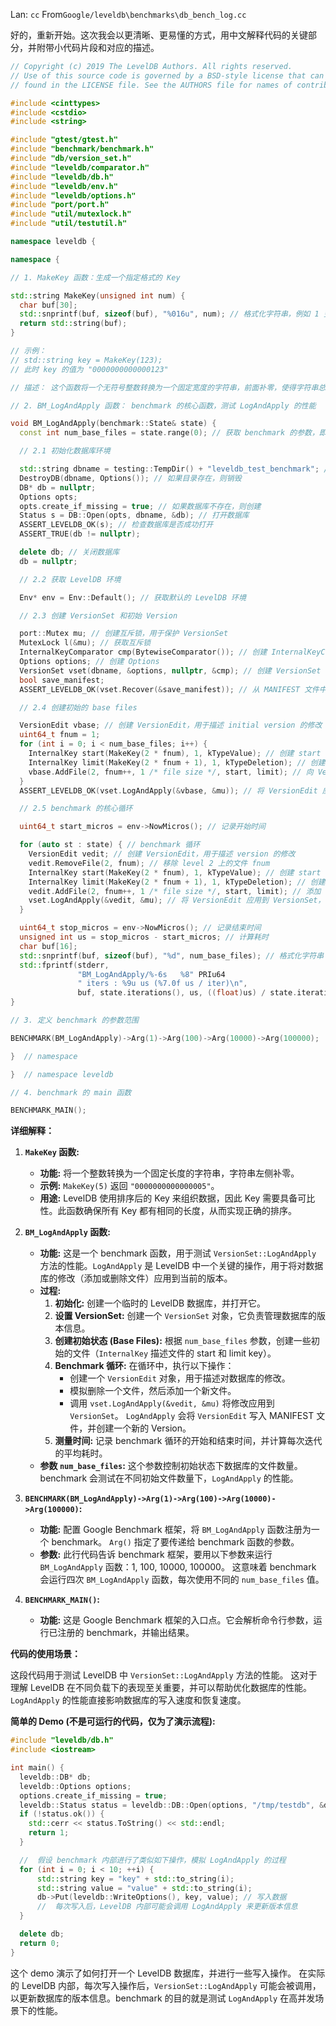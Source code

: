 Lan: `cc` From`Google/leveldb\benchmarks\db_bench_log.cc`

好的，重新开始。这次我会以更清晰、更易懂的方式，用中文解释代码的关键部分，并附带小代码片段和对应的描述。

```c++
// Copyright (c) 2019 The LevelDB Authors. All rights reserved.
// Use of this source code is governed by a BSD-style license that can be
// found in the LICENSE file. See the AUTHORS file for names of contributors.

#include <cinttypes>
#include <cstdio>
#include <string>

#include "gtest/gtest.h"
#include "benchmark/benchmark.h"
#include "db/version_set.h"
#include "leveldb/comparator.h"
#include "leveldb/db.h"
#include "leveldb/env.h"
#include "leveldb/options.h"
#include "port/port.h"
#include "util/mutexlock.h"
#include "util/testutil.h"

namespace leveldb {

namespace {

// 1. MakeKey 函数：生成一个指定格式的 Key

std::string MakeKey(unsigned int num) {
  char buf[30];
  std::snprintf(buf, sizeof(buf), "%016u", num); // 格式化字符串，例如 1 变成 "0000000000000001"
  return std::string(buf);
}

// 示例：
// std::string key = MakeKey(123);
// 此时 key 的值为 "0000000000000123"

// 描述： 这个函数将一个无符号整数转换为一个固定宽度的字符串，前面补零，使得字符串总长度为 16。这在 LevelDB 中常用于生成可排序的 Key。

// 2. BM_LogAndApply 函数： benchmark 的核心函数，测试 LogAndApply 的性能

void BM_LogAndApply(benchmark::State& state) {
  const int num_base_files = state.range(0); // 获取 benchmark 的参数，即初始文件数量

  // 2.1 初始化数据库环境

  std::string dbname = testing::TempDir() + "leveldb_test_benchmark"; // 创建临时数据库目录
  DestroyDB(dbname, Options()); // 如果目录存在，则销毁
  DB* db = nullptr;
  Options opts;
  opts.create_if_missing = true; // 如果数据库不存在，则创建
  Status s = DB::Open(opts, dbname, &db); // 打开数据库
  ASSERT_LEVELDB_OK(s); // 检查数据库是否成功打开
  ASSERT_TRUE(db != nullptr);

  delete db; // 关闭数据库
  db = nullptr;

  // 2.2 获取 LevelDB 环境

  Env* env = Env::Default(); // 获取默认的 LevelDB 环境

  // 2.3 创建 VersionSet 和初始 Version

  port::Mutex mu; // 创建互斥锁，用于保护 VersionSet
  MutexLock l(&mu); // 获取互斥锁
  InternalKeyComparator cmp(BytewiseComparator()); // 创建 InternalKeyComparator
  Options options; // 创建 Options
  VersionSet vset(dbname, &options, nullptr, &cmp); // 创建 VersionSet
  bool save_manifest;
  ASSERT_LEVELDB_OK(vset.Recover(&save_manifest)); // 从 MANIFEST 文件中恢复 VersionSet

  // 2.4 创建初始的 base files

  VersionEdit vbase; // 创建 VersionEdit，用于描述 initial version 的修改
  uint64_t fnum = 1;
  for (int i = 0; i < num_base_files; i++) {
    InternalKey start(MakeKey(2 * fnum), 1, kTypeValue); // 创建 start key
    InternalKey limit(MakeKey(2 * fnum + 1), 1, kTypeDeletion); // 创建 limit key
    vbase.AddFile(2, fnum++, 1 /* file size */, start, limit); // 向 VersionEdit 中添加文件信息
  }
  ASSERT_LEVELDB_OK(vset.LogAndApply(&vbase, &mu)); // 将 VersionEdit 应用到 VersionSet，创建 initial version

  // 2.5 benchmark 的核心循环

  uint64_t start_micros = env->NowMicros(); // 记录开始时间

  for (auto st : state) { // benchmark 循环
    VersionEdit vedit; // 创建 VersionEdit，用于描述 version 的修改
    vedit.RemoveFile(2, fnum); // 移除 level 2 上的文件 fnum
    InternalKey start(MakeKey(2 * fnum), 1, kTypeValue); // 创建 start key
    InternalKey limit(MakeKey(2 * fnum + 1), 1, kTypeDeletion); // 创建 limit key
    vedit.AddFile(2, fnum++, 1 /* file size */, start, limit); // 添加 level 2 上的文件 fnum
    vset.LogAndApply(&vedit, &mu); // 将 VersionEdit 应用到 VersionSet，创建一个新的 version
  }

  uint64_t stop_micros = env->NowMicros(); // 记录结束时间
  unsigned int us = stop_micros - start_micros; // 计算耗时
  char buf[16];
  std::snprintf(buf, sizeof(buf), "%d", num_base_files); // 格式化字符串
  std::fprintf(stderr,
               "BM_LogAndApply/%-6s   %8" PRIu64
               " iters : %9u us (%7.0f us / iter)\n",
               buf, state.iterations(), us, ((float)us) / state.iterations()); // 打印 benchmark 结果
}

// 3. 定义 benchmark 的参数范围

BENCHMARK(BM_LogAndApply)->Arg(1)->Arg(100)->Arg(10000)->Arg(100000);

}  // namespace

}  // namespace leveldb

// 4. benchmark 的 main 函数

BENCHMARK_MAIN();
```

**详细解释：**

1.  **`MakeKey` 函数:**
    *   **功能:**  将一个整数转换为一个固定长度的字符串，字符串左侧补零。
    *   **示例:**  `MakeKey(5)` 返回 `"0000000000000005"`。
    *   **用途:** LevelDB 使用排序后的 Key 来组织数据，因此 Key 需要具备可比性。此函数确保所有 Key 都有相同的长度，从而实现正确的排序。

2.  **`BM_LogAndApply` 函数:**
    *   **功能:** 这是一个 benchmark 函数，用于测试 `VersionSet::LogAndApply` 方法的性能。`LogAndApply` 是 LevelDB 中一个关键的操作，用于将对数据库的修改（添加或删除文件）应用到当前的版本。
    *   **过程:**
        1.  **初始化:** 创建一个临时的 LevelDB 数据库，并打开它。
        2.  **设置 VersionSet:** 创建一个 `VersionSet` 对象，它负责管理数据库的版本信息。
        3.  **创建初始状态 (Base Files):** 根据 `num_base_files` 参数，创建一些初始的文件（`InternalKey` 描述文件的 start 和 limit key）。
        4.  **Benchmark 循环:** 在循环中，执行以下操作：
            *   创建一个 `VersionEdit` 对象，用于描述对数据库的修改。
            *   模拟删除一个文件，然后添加一个新文件。
            *   调用 `vset.LogAndApply(&vedit, &mu)` 将修改应用到 `VersionSet`。  `LogAndApply`  会将 `VersionEdit` 写入 MANIFEST 文件，并创建一个新的 Version。
        5.  **测量时间:** 记录 benchmark 循环的开始和结束时间，并计算每次迭代的平均耗时。
    *   **参数 `num_base_files`:**  这个参数控制初始状态下数据库的文件数量。 benchmark 会测试在不同初始文件数量下，`LogAndApply` 的性能。

3.  **`BENCHMARK(BM_LogAndApply)->Arg(1)->Arg(100)->Arg(10000)->Arg(100000)`:**
    *   **功能:**  配置 Google Benchmark 框架，将 `BM_LogAndApply` 函数注册为一个 benchmark。 `Arg()`  指定了要传递给 benchmark 函数的参数。
    *   **参数:**  此行代码告诉 benchmark 框架，要用以下参数来运行 `BM_LogAndApply` 函数：1, 100, 10000, 100000。 这意味着 benchmark 会运行四次 `BM_LogAndApply` 函数，每次使用不同的 `num_base_files` 值。

4.  **`BENCHMARK_MAIN()`:**
    *   **功能:**  这是 Google Benchmark 框架的入口点。它会解析命令行参数，运行已注册的 benchmark，并输出结果。

**代码的使用场景：**

这段代码用于测试 LevelDB 中 `VersionSet::LogAndApply` 方法的性能。 这对于理解 LevelDB 在不同负载下的表现至关重要，并可以帮助优化数据库的性能。`LogAndApply` 的性能直接影响数据库的写入速度和恢复速度。

**简单的 Demo (不是可运行的代码，仅为了演示流程):**

```c++
#include "leveldb/db.h"
#include <iostream>

int main() {
  leveldb::DB* db;
  leveldb::Options options;
  options.create_if_missing = true;
  leveldb::Status status = leveldb::DB::Open(options, "/tmp/testdb", &db);
  if (!status.ok()) {
    std::cerr << status.ToString() << std::endl;
    return 1;
  }

  //  假设 benchmark 内部进行了类似如下操作，模拟 LogAndApply 的过程
  for (int i = 0; i < 10; ++i) {
      std::string key = "key" + std::to_string(i);
      std::string value = "value" + std::to_string(i);
      db->Put(leveldb::WriteOptions(), key, value); // 写入数据
      //  每次写入后，LevelDB 内部可能会调用 LogAndApply 来更新版本信息
  }

  delete db;
  return 0;
}
```

这个 demo 演示了如何打开一个 LevelDB 数据库，并进行一些写入操作。 在实际的 LevelDB 内部，每次写入操作后，`VersionSet::LogAndApply` 可能会被调用，以更新数据库的版本信息。benchmark 的目的就是测试 `LogAndApply` 在高并发场景下的性能。
